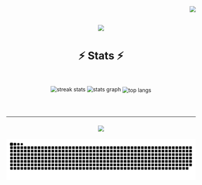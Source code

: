 <!-- Visitor Badge -->
<img align="right" src="https://visitor-badge.laobi.icu/badge?page_id=IConanEdogawa.IConanEdogawa.issue.1" />

<!-- Header -->
<h1 align="center">
    <img src="https://readme-typing-svg.herokuapp.com/?font=Righteous&size=25&center=true&vCenter=true&width=450&height=70&duration=4000&lines=Hi+There!+👋;+I'm+Conan+Edogawa!;">
</h1>

<!-- Stats Section -->
<h1 align="center">⚡ Stats ⚡</h1>
<br><br>
<div align=center>
    <!-- Streak Stats -->
    <img width=390 src="https://streak-stats.demolab.com/?user=IConanEdogawa&count_private=true&theme=react&border_radius=10" alt="streak stats"/>
    <!-- GitHub Stats -->
    <img src="https://github-readme-stats.vercel.app/api?username=IConanEdogawa&hide_title=false&hide_rank=false&show_icons=true&include_all_commits=true&count_private=true&disable_animations=false&theme=react&locale=en&hide_border=false&order=1" height="150" alt="stats graph"  />
    <!-- Top Languages -->
    <img width=325 align="center" src="https://github-readme-stats.vercel.app/api/top-langs/?username=IConanEdogawa&hide=HTML&langs_count=8&layout=compact&theme=react&border_radius=10&size_weight=0.5&count_weight=0.5&exclude_repo=github-readme-stats" alt="top langs" />
</div>

<!-- Contact and Closing Section -->
<br/><br/>
<hr/>

<h3 align="center">
    <img src="https://readme-typing-svg.herokuapp.com/?font=Righteous&size=25&center=true&vCenter=true&width=500&height=70&duration=4000&lines=Thanks+for+visiting!+✌️;+Shoot+me+a+message+on+Linkedin!;I'm+always+down+to+collab+:)">
</h3>

<!-- Snake Animation -->
<img src="https://raw.githubusercontent.com/Tohirjon-Odilov/Tohirjon-Odilov/output/snake.svg" alt="Snake animation" />

###
